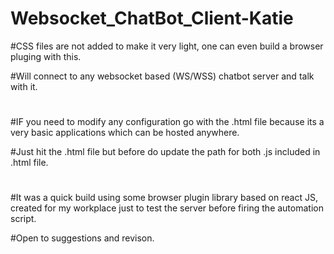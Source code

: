 # Websocket_ChatBot_Client-Katie
#CSS files are not added to make it very light, one can even build a browser pluging with this.

#Will connect to any websocket based (WS/WSS) chatbot server and talk with it.
#
#IF you need to modify any configuration go with the .html file because its a very basic applications which can be hosted anywhere.

#Just hit the .html file but before do update the path for both .js included in .html file.
#
#It was a quick build using some browser plugin library based on react JS, created for my workplace just to test the server before firing the automation script.

#Open to suggestions and revison.
